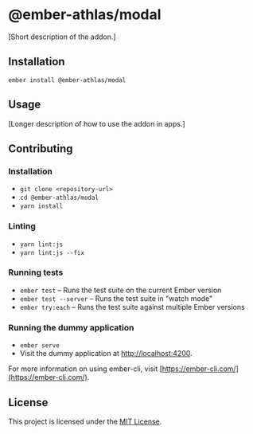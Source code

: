 @ember-athlas/modal
==============================================================================

[Short description of the addon.]

Installation
------------------------------------------------------------------------------

```
ember install @ember-athlas/modal
```


Usage
------------------------------------------------------------------------------

[Longer description of how to use the addon in apps.]


Contributing
------------------------------------------------------------------------------

### Installation

* `git clone <repository-url>`
* `cd @ember-athlas/modal`
* `yarn install`

### Linting

* `yarn lint:js`
* `yarn lint:js --fix`

### Running tests

* `ember test` – Runs the test suite on the current Ember version
* `ember test --server` – Runs the test suite in "watch mode"
* `ember try:each` – Runs the test suite against multiple Ember versions

### Running the dummy application

* `ember serve`
* Visit the dummy application at [http://localhost:4200](http://localhost:4200).

For more information on using ember-cli, visit [https://ember-cli.com/](https://ember-cli.com/).

License
------------------------------------------------------------------------------

This project is licensed under the [MIT License](LICENSE.md).
